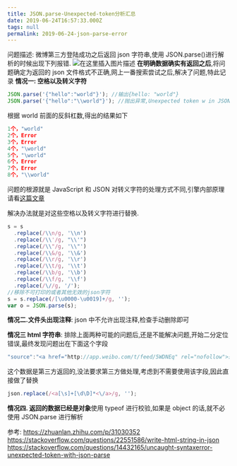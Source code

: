 ```yaml
---
title: JSON.parse-Unexpected-token分析汇总
date: 2019-06-24T16:57:33.000Z
tags: null
permalink: 2019-06-24-json-parse-error
---
```


问题描述: 微博第三方登陆成功之后返回 json 字符串,使用 JSON.parse()进行解析的时候出现下列报错.
![在这里插入图片描述](https://img-blog.csdnimg.cn/20190115174034916.png)
**在明确数据确实有返回之后**,将问题确定为返回的 json 文件格式不正确,网上一番搜索尝试之后,解决了问题,特此记录
**情况一: 空格以及转义字符**

```js
JSON.parse('{"hello":"world"}'); //输出{hello: "world"}
JSON.parse('{"hello":"\\world"}'); //抛出异常,Unexpected token w in JSON at position 11
```

根据 world 前面的反斜杠数,得出的结果如下

```js
1个，"world"
2个，Error
3个，Error
4个，"\world"
5个，"\world"
6个，Error
7个，Error
8个，"\\world"
```

问题的根源就是 JavaScript 和 JSON 对转义字符的处理方式不同,引擎内部原理请看[这篇文章](https://zhuanlan.zhihu.com/p/31030352)

解决办法就是对这些空格以及转义字符进行替换.

```js
s = s
  .replace(/\\n/g, '\\n')
  .replace(/\\'/g, "\\'")
  .replace(/\\"/g, '\\"')
  .replace(/\\&/g, '\\&')
  .replace(/\\r/g, '\\r')
  .replace(/\\t/g, '\\t')
  .replace(/\\b/g, '\\b')
  .replace(/\\f/g, '\\f')
  .replace(/\//g, '/');
//移除不可打印的或者其他无效的json字符
s = s.replace(/[\u0000-\u0019]+/g, '');
var o = JSON.parse(s);
```

**情况二.文件头出现注释**: json 中不允许出现注释,检查手动删除即可

**情况三 html 字符串**:
排除上面两种可能的问题后,还是不能解决问题,开始二分定位错误,最终发现问题出在下面这个字段

```js
"source":"<a href="http://app.weibo.com/t/feed/5WDNEq" rel="nofollow">未通过审核应用</a>",
```

这个数据是第三方返回的,没法要求第三方做处理,考虑到不需要使用该字段,因此直接做了替换

```js
json.replace(/<a[\s]+[\d\D]*<\/a>/g, '');
```

**情况四. 返回的数据已经是对象**使用 typeof 进行校验,如果是 object 的话,就不必使用 JSON.parse 进行解析

参考:
https://zhuanlan.zhihu.com/p/31030352
https://stackoverflow.com/questions/22551586/write-html-string-in-json
https://stackoverflow.com/questions/14432165/uncaught-syntaxerror-unexpected-token-with-json-parse
